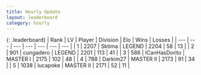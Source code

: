 ```yaml
---
title: Hourly Update
layout: leaderboard
category: hourly
---
```


{: .leaderboard}
| Rank | LV | Player | Division | Elo | Wins | Losses |
| --- | --- | --- | --- | --- | --- | --- |
| <span data-change="0">1</span> | 2207 | <span title="ID: 353063">Sktima</span> | LEGEND | <span data-change="0">2204</span> | <span data-change="0">58</span> | <span data-change="0">13</span> |
| <span data-change="0">2</span> | 901 | <span title="ID: 54134">cungadero</span> | LEGEND | <span data-change="0">2201</span> | <span data-change="0">113</span> | <span data-change="0">41</span> |
| <span data-change="0">3</span> | 586 | <span title="ID: 415713">ICanHasDorito</span> | MASTER I | <span data-change="-5">2175</span> | <span data-change="0">102</span> | <span data-change="1">48</span> |
| <span data-change="2">4</span> | 788 | <span title="ID: 694036">Darkim27</span> | MASTER II | <span data-change="23">2173</span> | <span data-change="2">91</span> | <span data-change="0">34</span> |
| <span data-change="-1">5</span> | 1038 | <span title="ID: 41925">lucapoke</span> | MASTER II | <span data-change="0">2171</span> | <span data-change="0">52</span> | <span data-change="0">11</span> |